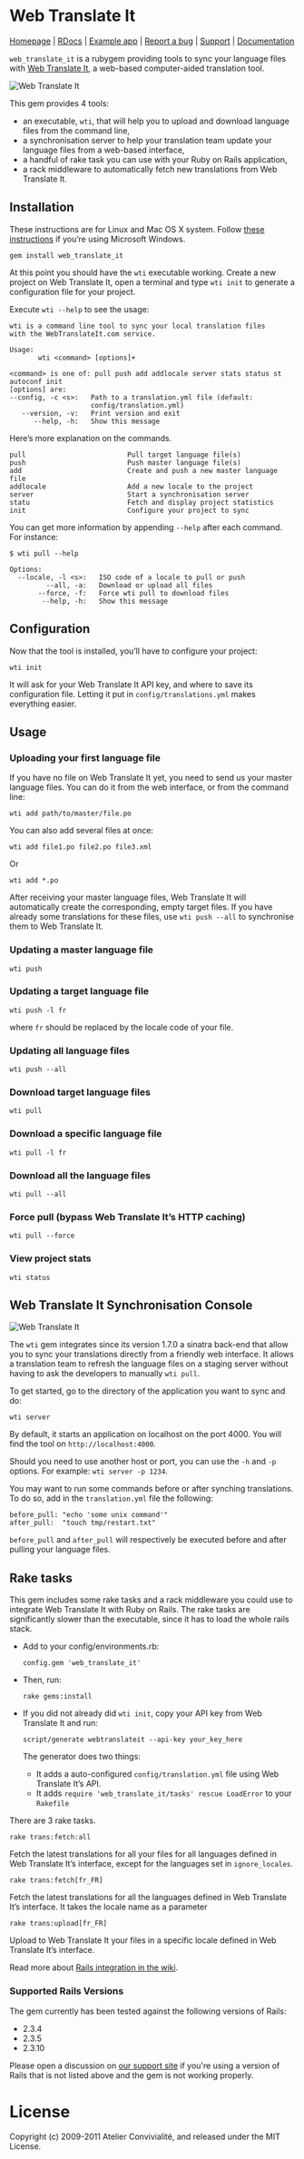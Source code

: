 # Web Translate It

[Homepage](https://webtranslateit.com) | 
[RDocs](http://yardoc.org/docs/AtelierConvivialite-webtranslateit) | 
[Example app](http://github.com/AtelierConvivialite/rails_example_app) | 
[Report a bug](http://github.com/AtelierConvivialite/webtranslateit/issues) | 
[Support](http://help.webtranslateit.com) | 
[Documentation](http://docs.webtranslateit.com/web_translate_it_client/)

`web_translate_it` is a rubygem providing tools to sync your language files with [Web Translate It](https://webtranslateit.com), a web-based computer-aided translation tool.

![Web Translate It](http://s3.amazonaws.com:80/edouard.baconfile.com/web_translate_it%2Fwti2.png)

This gem provides 4 tools:

* an executable, `wti`, that will help you to upload and download language files from the command line,
* a synchronisation server to help your translation team update your language files from a web-based interface,
* a handful of rake task you can use with your Ruby on Rails application,
* a rack middleware to automatically fetch new translations from Web Translate It.

## Installation

These instructions are for Linux and Mac OS X system. Follow [these instructions](http://help.webtranslateit.com/kb/tips/how-to-install-wti-on-windows) if you’re using Microsoft Windows.

    gem install web_translate_it
    
At this point you should have the `wti` executable working.
Create a new project on Web Translate It, open a terminal and type `wti init` to generate a configuration file for your project.

Execute `wti --help` to see the usage:

    wti is a command line tool to sync your local translation files
    with the WebTranslateIt.com service.

    Usage:
           wti <command> [options]+
  
    <command> is one of: pull push add addlocale server stats status st autoconf init
    [options] are:
    --config, -c <s>:   Path to a translation.yml file (default:
                        config/translation.yml)
       --version, -v:   Print version and exit
          --help, -h:   Show this message


Here’s more explanation on the commands.

    pull                         Pull target language file(s)
    push                         Push master language file(s)
    add                          Create and push a new master language file
    addlocale                    Add a new locale to the project
    server                       Start a synchronisation server
    statu                        Fetch and display project statistics
    init                         Configure your project to sync

You can get more information by appending `--help` after each command. For instance:

    $ wti pull --help

    Options:
      --locale, -l <s>:   ISO code of a locale to pull or push
             --all, -a:   Download or upload all files
           --force, -f:   Force wti pull to download files
            --help, -h:   Show this message

## Configuration

Now that the tool is installed, you’ll have to configure your project:

    wti init

It will ask for your Web Translate It API key, and where to save its configuration file. Letting it put in `config/translations.yml` makes everything easier.

## Usage

### Uploading your first language file

If you have no file on Web Translate It yet, you need to send us your master language files. You can do it from the web interface, or from the command line:

    wti add path/to/master/file.po

You can also add several files at once:

    wti add file1.po file2.po file3.xml

Or

    wti add *.po

After receiving your master language files, Web Translate It will automatically create the corresponding, empty target files. If you have already some translations for these files, use `wti push --all` to synchronise them to Web Translate It.

### Updating a master language file

    wti push

### Updating a target language file

    wti push -l fr
   
where `fr` should be replaced by the locale code of your file.

### Updating all language files

    wti push --all

### Download target language files

    wti pull
    
### Download a specific language file

    wti pull -l fr
    
### Download all the language files

    wti pull --all
    
### Force pull (bypass Web Translate It’s HTTP caching)

    wti pull --force

### View project stats

    wti status
    
## Web Translate It Synchronisation Console

![Web Translate It](http://s3.amazonaws.com:80/edouard.baconfile.com/web_translate_it%2Fadmin_console2.png)

The `wti` gem integrates since its version 1.7.0 a sinatra back-end that allow you to sync your translations directly from a friendly web interface. It allows a translation team to refresh the language files on a staging server without having to ask the developers to manually `wti pull`.

To get started, go to the directory of the application you want to sync and do:

    wti server
    
By default, it starts an application on localhost on the port 4000. You will find the tool on `http://localhost:4000`.

Should you need to use another host or port, you can use the `-h` and `-p` options. For example: `wti server -p 1234`.

You may want to run some commands before or after synching translations. To do so, add in the `translation.yml` file the following:

    before_pull: "echo 'some unix command'"
    after_pull:  "touch tmp/restart.txt"
    
`before_pull` and `after_pull` will respectively be executed before and after pulling your language files.

## Rake tasks

This gem includes some rake tasks and a rack middleware you could use to integrate Web Translate It with Ruby on Rails. The rake tasks are significantly slower than the executable, since it has to load the whole rails stack.

* Add to your config/environments.rb:

    `config.gem 'web_translate_it'`
    
* Then, run:

    `rake gems:install`

* If you did not already did `wti init`, copy your API key from Web Translate It and run:

    `script/generate webtranslateit --api-key your_key_here`
    
  The generator does two things:
  
  - It adds a auto-configured `config/translation.yml` file using Web Translate It’s API.
  - It adds `require 'web_translate_it/tasks' rescue LoadError` to your `Rakefile`
  
There are 3 rake tasks.

    rake trans:fetch:all
  
Fetch the latest translations for all your files for all languages defined in Web Translate It’s interface, except for the languages set in `ignore_locales`.

    rake trans:fetch[fr_FR]
  
Fetch the latest translations for all the languages defined in Web Translate It’s interface. It takes the locale name as a parameter

    rake trans:upload[fr_FR]
    
Upload to Web Translate It your files in a specific locale defined in Web Translate It’s interface.

Read more about [Rails integration in the wiki](http://wiki.github.com/AtelierConvivialite/webtranslateit/).

### Supported Rails Versions

The gem currently has been tested against the following versions of Rails:

* 2.3.4
* 2.3.5
* 2.3.10

Please open a discussion on [our support site](http://help.webtranslateit.com) if you're using a version of Rails that is not listed above and the gem is not working properly.

# License

Copyright (c) 2009-2011 Atelier Convivialité, and released under the MIT License.
